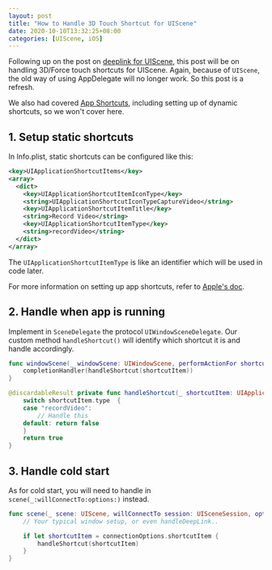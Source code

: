```yaml
---
layout: post
title: "How to Handle 3D Touch Shortcut for UIScene"
date: 2020-10-10T13:32:25+08:00
categories: [UIScene, iOS]
---
```


Following up on the post on [deeplink for UIScene](/2020/10/09/how-to-handle-deeplink-for-uiscene/), this post will be on handling 3D/Force touch shortcuts for UIScene. Again, because of `UIScene`, the old way of using AppDelegate will no longer work. So this post is a refresh.

We also had covered [App Shortcuts](/2016/04/25/tutorial-on-creating-app-shortcut-with-3d-touch/), including setting up of dynamic shortcuts, so we won't cover here.


## 1. Setup static shortcuts

In Info.plist, static shortcuts can be configured like this:

```xml
<key>UIApplicationShortcutItems</key>
<array>
  <dict>
    <key>UIApplicationShortcutItemIconType</key>
    <string>UIApplicationShortcutIconTypeCaptureVideo</string>
    <key>UIApplicationShortcutItemTitle</key>
    <string>Record Video</string>
    <key>UIApplicationShortcutItemType</key>
    <string>recordVideo</string>
  </dict>
</array>
```

The `UIApplicationShortcutItemType` is like an identifier which will be used in code later.

For more information on setting up app shortcuts, refer to [Apple's doc](https://developer.apple.com/documentation/uikit/menus_and_shortcuts/add_home_screen_quick_actions).

## 2. Handle when app is running

Implement in `SceneDelegate` the protocol `UIWindowSceneDelegate`. Our custom method `handleShortcut()` will identify which shortcut it is and handle accordingly.

```swift
func windowScene(_ windowScene: UIWindowScene, performActionFor shortcutItem: UIApplicationShortcutItem, completionHandler: @escaping (Bool) -> Void) {
    completionHandler(handleShortcut(shortcutItem))
}

@discardableResult private func handleShortcut(_ shortcutItem: UIApplicationShortcutItem) -> Bool {
    switch shortcutItem.type  {
    case "recordVideo":
        // Handle this
    default: return false
    }
    return true
}
```

## 3. Handle cold start

As for cold start, you will need to handle in `scene(_:willConnectTo:options:)` instead.

```swift
func scene(_ scene: UIScene, willConnectTo session: UISceneSession, options connectionOptions: UIScene.ConnectionOptions) {
    // Your typical window setup, or even handleDeepLink..

    if let shortcutItem = connectionOptions.shortcutItem {
        handleShortcut(shortcutItem)
    }
}
```

